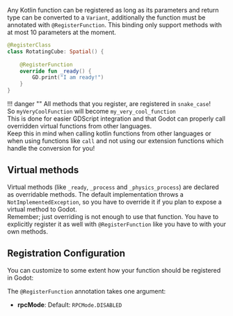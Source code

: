 Any Kotlin function can be registered as long as its parameters and return type can be converted to a 
`Variant`, additionally the function must be annotated with `@RegisterFunction`. This binding only support 
methods with at most 10 parameters at the moment.

```kotlin
@RegisterClass
class RotatingCube: Spatial() {
    
    @RegisterFunction  
    override fun _ready() {
        GD.print("I am ready!")
    }
}
```

!!! danger ""
    All methods that you register, are registered in `snake_case`!  
    So `myVeryCoolFunction` will become `my_very_cool_function`  
    This is done for easier GDScript integration and that Godot can properly call overridden virtual functions from other languages.  
    Keep this in mind when calling kotlin functions from other languages or when using functions like `call` and not using our extension functions which handle the conversion for you!

## Virtual methods
Virtual methods (like `_ready`, `_process` and `_physics_process`) are declared as overridable methods. The default implementation throws a `NotImplementedException`, so you have to override it if you plan to expose a virtual method to Godot.  
Remember; just overriding is not enough to use that function. You have to explicitly register it as well with `@RegisterFunction` like you have to with your own methods.

## Registration Configuration
You can customize to some extent how your function should be registered in Godot:

The `@RegisterFunction` annotation takes one argument:

- **rpcMode**: Default: `RPCMode.DISABLED`